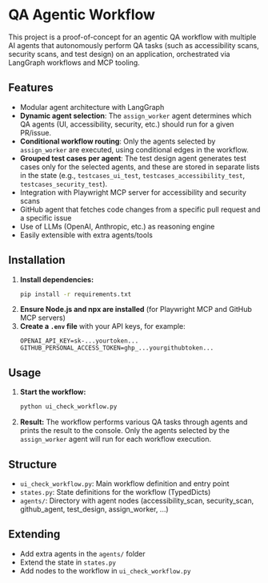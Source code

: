 # QA Agentic Workflow

This project is a proof-of-concept for an agentic QA workflow with multiple AI agents that autonomously perform QA tasks (such as accessibility scans, security scans, and test design) on an application, orchestrated via LangGraph workflows and MCP tooling.

## Features
- Modular agent architecture with LangGraph
- **Dynamic agent selection**: The `assign_worker` agent determines which QA agents (UI, accessibility, security, etc.) should run for a given PR/issue.
- **Conditional workflow routing**: Only the agents selected by `assign_worker` are executed, using conditional edges in the workflow.
- **Grouped test cases per agent**: The test design agent generates test cases only for the selected agents, and these are stored in separate lists in the state (e.g., `testcases_ui_test`, `testcases_accessibility_test`, `testcases_security_test`).
- Integration with Playwright MCP server for accessibility and security scans
- GitHub agent that fetches code changes from a specific pull request and a specific issue
- Use of LLMs (OpenAI, Anthropic, etc.) as reasoning engine
- Easily extensible with extra agents/tools

## Installation
1. **Install dependencies:**
   ```bash
   pip install -r requirements.txt
   ```
2. **Ensure Node.js and npx are installed** (for Playwright MCP and GitHub MCP servers)
3. **Create a `.env` file** with your API keys, for example:
   ```env
   OPENAI_API_KEY=sk-...yourtoken...
   GITHUB_PERSONAL_ACCESS_TOKEN=ghp_...yourgithubtoken...
   ```

## Usage
1. **Start the workflow:**
   ```bash
   python ui_check_workflow.py
   ```
2. **Result:**
   The workflow performs various QA tasks through agents and prints the result to the console. Only the agents selected by the `assign_worker` agent will run for each workflow execution.

## Structure
- `ui_check_workflow.py`: Main workflow definition and entry point
- `states.py`: State definitions for the workflow (TypedDicts)
- `agents/`: Directory with agent nodes (accessibility_scan, security_scan, github_agent, test_design, assign_worker, ...)

## Extending
- Add extra agents in the `agents/` folder
- Extend the state in `states.py`
- Add nodes to the workflow in `ui_check_workflow.py`